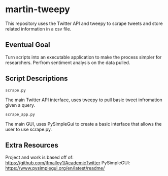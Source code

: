 # martin-tweepy
This repository uses the Twitter API and tweepy to scrape tweets and store related information in a csv file.

## Eventual Goal
Turn scripts into an executable application to make the process simpler for researchers.
Perfrom sentiment analysis on the data pulled.

## Script Descriptions

```
scrape.py
```
The main Twitter API interface, uses tweepy to pull basic tweet infromation given a query.
```
scrape_app.py
```
The main GUI, uses PySimpleGui to create a basic interface that allows the user to use scrape.py.

## Extra Resources
Project and work is based off of: https://github.com/jfmalloy1/AcademicTwitter
PySimpleGUI: https://www.pysimplegui.org/en/latest/readme/
